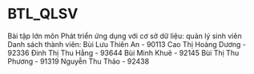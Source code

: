 # BTL_QLSV
Bài tập lớn môn Phát triển ứng dụng với cơ sở dữ liệu: quản lý sinh viên 
Danh sách thành viên: 
Bùi Lưu Thiên An - 90113
Cao Thị Hoàng Dương - 92336
Đinh Thị Thu Hằng - 93644
Bùi Minh Khuê - 92145
Bùi Thị Thu Phương - 91319
Nguyễn Thu Thảo - 92438

